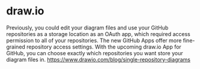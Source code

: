 # draw.io

Previously, you could edit your diagram files and use your GitHub repositories as a storage location as an OAuth app, 
which required access permission to all of your repositories. 
The new GitHub Apps offer more fine-grained repository access settings. 
With the upcoming draw.io App for GitHub, you can choose exactly which repositories you want store your diagram files in.
https://www.drawio.com/blog/single-repository-diagrams
